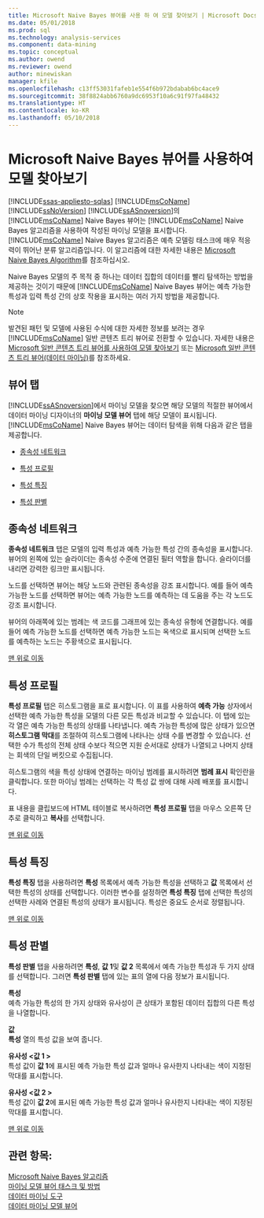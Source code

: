 ```yaml
---
title: Microsoft Naive Bayes 뷰어를 사용 하 여 모델 찾아보기 | Microsoft Docs
ms.date: 05/01/2018
ms.prod: sql
ms.technology: analysis-services
ms.component: data-mining
ms.topic: conceptual
ms.author: owend
ms.reviewer: owend
author: minewiskan
manager: kfile
ms.openlocfilehash: c13ff53031fafeb1e554f6b972bdabab6bc4ace9
ms.sourcegitcommit: 38f8824abb6760a9dc6953f10a6c91f97fa48432
ms.translationtype: HT
ms.contentlocale: ko-KR
ms.lasthandoff: 05/10/2018
---
```

# <a name="browse-a-model-using-the-microsoft-naive-bayes-viewer"></a>Microsoft Naive Bayes 뷰어를 사용하여 모델 찾아보기
[!INCLUDE[ssas-appliesto-sqlas](../../includes/ssas-appliesto-sqlas.md)]
  [!INCLUDE[msCoName](../../includes/msconame-md.md)] [!INCLUDE[ssNoVersion](../../includes/ssnoversion-md.md)] [!INCLUDE[ssASnoversion](../../includes/ssasnoversion-md.md)]의 [!INCLUDE[msCoName](../../includes/msconame-md.md)] Naive Bayes 뷰어는 [!INCLUDE[msCoName](../../includes/msconame-md.md)] Naive Bayes 알고리즘을 사용하여 작성된 마이닝 모델을 표시합니다. [!INCLUDE[msCoName](../../includes/msconame-md.md)] Naive Bayes 알고리즘은 예측 모델링 태스크에 매우 적응력이 뛰어난 분류 알고리즘입니다. 이 알고리즘에 대한 자세한 내용은 [Microsoft Naive Bayes Algorithm](../../analysis-services/data-mining/microsoft-naive-bayes-algorithm.md)를 참조하십시오.  
  
 Naive Bayes 모델의 주 목적 중 하나는 데이터 집합의 데이터를 빨리 탐색하는 방법을 제공하는 것이기 때문에 [!INCLUDE[msCoName](../../includes/msconame-md.md)] Naive Bayes 뷰어는 예측 가능한 특성과 입력 특성 간의 상호 작용을 표시하는 여러 가지 방법을 제공합니다.  
  
> [!NOTE]  
>  발견된 패턴 및 모델에 사용된 수식에 대한 자세한 정보를 보려는 경우 [!INCLUDE[msCoName](../../includes/msconame-md.md)] 일반 콘텐츠 트리 뷰어로 전환할 수 있습니다. 자세한 내용은 [Microsoft 일반 콘텐츠 트리 뷰어를 사용하여 모델 찾아보기](../../analysis-services/data-mining/browse-a-model-using-the-microsoft-generic-content-tree-viewer.md) 또는 [Microsoft 일반 콘텐츠 트리 뷰어&#40;데이터 마이닝&#41;](http://msdn.microsoft.com/library/751b4393-f6fd-48c1-bcef-bdca589ce34c)를 참조하세요.  
  
##  <a name="BKMK_ViewerTabs"></a> 뷰어 탭  
 [!INCLUDE[ssASnoversion](../../includes/ssasnoversion-md.md)]에서 마이닝 모델을 찾으면 해당 모델의 적절한 뷰어에서 데이터 마이닝 디자이너의 **마이닝 모델 뷰어** 탭에 해당 모델이 표시됩니다. [!INCLUDE[msCoName](../../includes/msconame-md.md)] Naive Bayes 뷰어는 데이터 탐색을 위해 다음과 같은 탭을 제공합니다.  
  
-   [종속성 네트워크](#BKMK_Dependency)  
  
-   [특성 프로필](#BKMK_Profiles)  
  
-   [특성 특징](#BKMK_Characteristics)  
  
-   [특성 판별](#BKMK_Discrimination)  
  
##  <a name="BKMK_Dependency"></a> 종속성 네트워크  
 **종속성 네트워크** 탭은 모델의 입력 특성과 예측 가능한 특성 간의 종속성을 표시합니다. 뷰어의 왼쪽에 있는 슬라이더는 종속성 수준에 연결된 필터 역할을 합니다. 슬라이더를 내리면 강력한 링크만 표시됩니다.  
  
 노드를 선택하면 뷰어는 해당 노드와 관련된 종속성을 강조 표시합니다. 예를 들어 예측 가능한 노드를 선택하면 뷰어는 예측 가능한 노드를 예측하는 데 도움을 주는 각 노드도 강조 표시합니다.  
  
 뷰어의 아래쪽에 있는 범례는 색 코드를 그래프에 있는 종속성 유형에 연결합니다. 예를 들어 예측 가능한 노드를 선택하면 예측 가능한 노드는 옥색으로 표시되며 선택한 노드를 예측하는 노드는 주황색으로 표시됩니다.  
  
 [맨 위로 이동](#BKMK_ViewerTabs)  
  
##  <a name="BKMK_Profiles"></a> 특성 프로필  
 **특성 프로필** 탭은 히스토그램을 표로 표시합니다. 이 표를 사용하여 **예측 가능** 상자에서 선택한 예측 가능한 특성을 모델의 다른 모든 특성과 비교할 수 있습니다. 이 탭에 있는 각 열은 예측 가능한 특성의 상태를 나타냅니다. 예측 가능한 특성에 많은 상태가 있으면 **히스토그램 막대**를 조절하여 히스토그램에 나타나는 상태 수를 변경할 수 있습니다. 선택한 수가 특성의 전체 상태 수보다 적으면 지원 순서대로 상태가 나열되고 나머지 상태는 회색의 단일 버킷으로 수집됩니다.  
  
 히스토그램의 색을 특성 상태에 연결하는 마이닝 범례를 표시하려면 **범례 표시** 확인란을 클릭합니다. 또한 마이닝 범례는 선택하는 각 특성 값 쌍에 대해 사례 배포를 표시합니다.  
  
 표 내용을 클립보드에 HTML 테이블로 복사하려면 **특성 프로필** 탭을 마우스 오른쪽 단추로 클릭하고 **복사**를 선택합니다.  
  
 [맨 위로 이동](#BKMK_ViewerTabs)  
  
##  <a name="BKMK_Characteristics"></a> 특성 특징  
 **특성 특징** 탭을 사용하려면 **특성** 목록에서 예측 가능한 특성을 선택하고 **값** 목록에서 선택한 특성의 상태를 선택합니다. 이러한 변수를 설정하면 **특성 특징** 탭에 선택한 특성의 선택한 사례와 연결된 특성의 상태가 표시됩니다. 특성은 중요도 순서로 정렬됩니다.  
  
 [맨 위로 이동](#BKMK_ViewerTabs)  
  
##  <a name="BKMK_Discrimination"></a> 특성 판별  
 **특성 판별** 탭을 사용하려면 **특성**, **값 1**및 **값 2** 목록에서 예측 가능한 특성과 두 가지 상태를 선택합니다. 그러면 **특성 판별** 탭에 있는 표의 열에 다음 정보가 표시됩니다.  
  
 **특성**  
 예측 가능한 특성의 한 가지 상태와 유사성이 큰 상태가 포함된 데이터 집합의 다른 특성을 나열합니다.  
  
 **값**  
 **특성** 열의 특성 값을 보여 줍니다.  
  
 **유사성 \<값 1 >**  
 특성 값이 **값 1**에 표시된 예측 가능한 특성 값과 얼마나 유사한지 나타내는 색이 지정된 막대를 표시합니다.  
  
 **유사성 \<값 2 >**  
 특성 값이 **값 2**에 표시된 예측 가능한 특성 값과 얼마나 유사한지 나타내는 색이 지정된 막대를 표시합니다.  
  
 [맨 위로 이동](#BKMK_ViewerTabs)  
  
## <a name="see-also"></a>관련 항목:  
 [Microsoft Naive Bayes 알고리즘](../../analysis-services/data-mining/microsoft-naive-bayes-algorithm.md)   
 [마이닝 모델 뷰어 태스크 및 방법](../../analysis-services/data-mining/mining-model-viewer-tasks-and-how-tos.md)   
 [데이터 마이닝 도구](../../analysis-services/data-mining/data-mining-tools.md)   
 [데이터 마이닝 모델 뷰어](../../analysis-services/data-mining/data-mining-model-viewers.md)  
  
  
